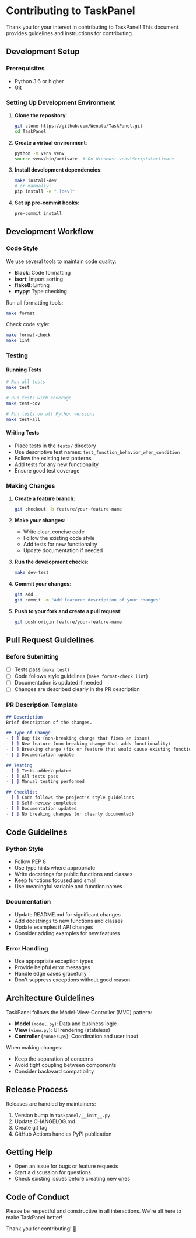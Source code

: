 # Contributing to TaskPanel

Thank you for your interest in contributing to TaskPanel! This document provides guidelines and instructions for contributing.

## Development Setup

### Prerequisites

- Python 3.6 or higher
- Git

### Setting Up Development Environment

1. **Clone the repository**:
   ```bash
   git clone https://github.com/Wenutu/TaskPanel.git
   cd TaskPanel
   ```

2. **Create a virtual environment**:
   ```bash
   python -m venv venv
   source venv/bin/activate  # On Windows: venv\Scripts\activate
   ```

3. **Install development dependencies**:
   ```bash
   make install-dev
   # or manually:
   pip install -e ".[dev]"
   ```

4. **Set up pre-commit hooks**:
   ```bash
   pre-commit install
   ```

## Development Workflow

### Code Style

We use several tools to maintain code quality:

- **Black**: Code formatting
- **isort**: Import sorting  
- **flake8**: Linting
- **mypy**: Type checking

Run all formatting tools:
```bash
make format
```

Check code style:
```bash
make format-check
make lint
```

### Testing

#### Running Tests

```bash
# Run all tests
make test

# Run tests with coverage
make test-cov

# Run tests on all Python versions
make test-all
```

#### Writing Tests

- Place tests in the `tests/` directory
- Use descriptive test names: `test_function_behavior_when_condition`
- Follow the existing test patterns
- Add tests for any new functionality
- Ensure good test coverage

### Making Changes

1. **Create a feature branch**:
   ```bash
   git checkout -b feature/your-feature-name
   ```

2. **Make your changes**:
   - Write clear, concise code
   - Follow the existing code style
   - Add tests for new functionality
   - Update documentation if needed

3. **Run the development checks**:
   ```bash
   make dev-test
   ```

4. **Commit your changes**:
   ```bash
   git add .
   git commit -m "Add feature: description of your changes"
   ```

5. **Push to your fork and create a pull request**:
   ```bash
   git push origin feature/your-feature-name
   ```

## Pull Request Guidelines

### Before Submitting

- [ ] Tests pass (`make test`)
- [ ] Code follows style guidelines (`make format-check lint`)
- [ ] Documentation is updated if needed
- [ ] Changes are described clearly in the PR description

### PR Description Template

```markdown
## Description
Brief description of the changes.

## Type of Change
- [ ] Bug fix (non-breaking change that fixes an issue)
- [ ] New feature (non-breaking change that adds functionality)
- [ ] Breaking change (fix or feature that would cause existing functionality to not work as expected)
- [ ] Documentation update

## Testing
- [ ] Tests added/updated
- [ ] All tests pass
- [ ] Manual testing performed

## Checklist
- [ ] Code follows the project's style guidelines
- [ ] Self-review completed
- [ ] Documentation updated
- [ ] No breaking changes (or clearly documented)
```

## Code Guidelines

### Python Style

- Follow PEP 8
- Use type hints where appropriate
- Write docstrings for public functions and classes
- Keep functions focused and small
- Use meaningful variable and function names

### Documentation

- Update README.md for significant changes
- Add docstrings to new functions and classes
- Update examples if API changes
- Consider adding examples for new features

### Error Handling

- Use appropriate exception types
- Provide helpful error messages
- Handle edge cases gracefully
- Don't suppress exceptions without good reason

## Architecture Guidelines

TaskPanel follows the Model-View-Controller (MVC) pattern:

- **Model** (`model.py`): Data and business logic
- **View** (`view.py`): UI rendering (stateless)
- **Controller** (`runner.py`): Coordination and user input

When making changes:
- Keep the separation of concerns
- Avoid tight coupling between components
- Consider backward compatibility

## Release Process

Releases are handled by maintainers:

1. Version bump in `taskpanel/__init__.py`
2. Update CHANGELOG.md
3. Create git tag
4. GitHub Actions handles PyPI publication

## Getting Help

- Open an issue for bugs or feature requests
- Start a discussion for questions
- Check existing issues before creating new ones

## Code of Conduct

Please be respectful and constructive in all interactions. We're all here to make TaskPanel better!

Thank you for contributing! 🎉
